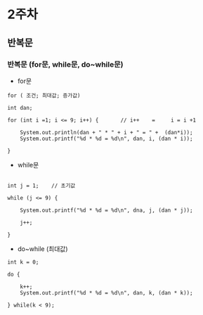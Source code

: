 # 2주차
## 반복문
### 반복문 (for문, while문, do~while문)

* for문

```
for ( 조건; 최대값; 증가값)

int dan;

for (int i =1; i <= 9; i++) {       // i++    =     i = i +1
	
	System.out.println(dan + " * " + i + " = " +  (dan*i));
	System.out.printf("%d * %d = %d\n", dan, i, (dan * i));
	
}
```

* while문

```

int j = 1;    // 초기값

while (j <= 9) {

	System.out.printf("%d * %d = %d\n", dna, j, (dan * j));
	
	j++;
	
}
```

* do~while (최대값)

```
int k = 0;

do {

	k++;
	System.out.printf("%d * %d = %d\n", dan, k, (dan * k));
	
} while(k < 9);
```				

